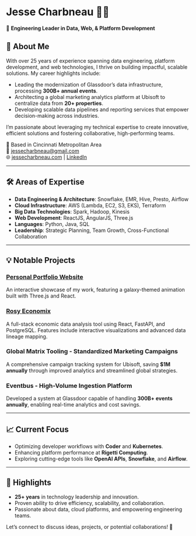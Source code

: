 # Jesse Charbneau 👨‍💻  
🚀 **Engineering Leader in Data, Web, & Platform Development**

## 👋 About Me
With over 25 years of experience spanning data engineering, platform development, and web technologies, I thrive on building impactful, scalable solutions. My career highlights include:

- Leading the modernization of Glassdoor’s data infrastructure, processing **300B+ annual events**.
- Architecting a global marketing analytics platform at Ubisoft to centralize data from **20+ properties**.
- Developing scalable data pipelines and reporting services that empower decision-making across industries.

I’m passionate about leveraging my technical expertise to create innovative, efficient solutions and fostering collaborative, high-performing teams.

📍 Based in Cincinnati Metropolitan Area  
📧 [jessecharbneau@gmail.com](mailto:jessecharbneau@gmail.com)  
🌐 [jessecharbneau.com](https://www.jessecharbneau.com) | [LinkedIn](https://www.linkedin.com/in/jcharbneau)

---

## 🛠️ Areas of Expertise
- **Data Engineering & Architecture**: Snowflake, EMR, Hive, Presto, Airflow  
- **Cloud Infrastructure**: AWS (Lambda, EC2, S3, EKS), Terraform  
- **Big Data Technologies**: Spark, Hadoop, Kinesis  
- **Web Development**: ReactJS, AngularJS, Three.js  
- **Languages**: Python, Java, SQL  
- **Leadership**: Strategic Planning, Team Growth, Cross-Functional Collaboration  

---
## 💡 Notable Projects
### [Personal Portfolio Website](https://www.jessecharbneau.com)  
An interactive showcase of my work, featuring a galaxy-themed animation built with Three.js and React.

### [Rosy Economix](https://capstone-demo.rosyeconomix.com)  
A full-stack economic data analysis tool using React, FastAPI, and PostgreSQL. Features include interactive visualizations and advanced data lineage mapping.  

### Global Matrix Tooling - Standardized Marketing Campaigns
A comprehensive campaign tracking system for Ubisoft, saving **$1M annually** through improved analytics and streamlined global strategies.  

### Eventbus - High-Volume Ingestion Platform  
Developed a system at Glassdoor capable of handling **300B+ events annually**, enabling real-time analytics and cost savings.

---

## 📈 Current Focus
- Optimizing developer workflows with **Coder** and **Kubernetes**.
- Enhancing platform performance at **Rigetti Computing**.
- Exploring cutting-edge tools like **OpenAI APIs**, **Snowflake**, and **Airflow**.

---

## 🌟 Highlights
- **25+ years** in technology leadership and innovation.  
- Proven ability to drive efficiency, scalability, and collaboration.  
- Passionate about data, cloud platforms, and empowering engineering teams.

Let’s connect to discuss ideas, projects, or potential collaborations! 🚀

